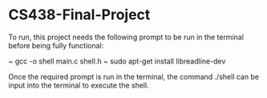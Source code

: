 # CS438-Final-Project

To run, this project needs the following prompt to be run in the terminal before being fully functional:

~ gcc -o shell main.c shell.h
~ sudo apt-get install libreadline-dev

Once the required prompt is run in the terminal, the command ./shell can be input into the terminal to execute the shell. 
